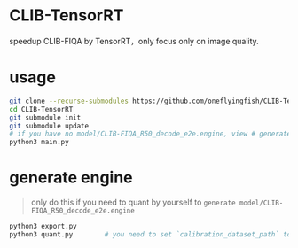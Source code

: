 # CLIB-TensorRT
speedup CLIB-FIQA by TensorRT，only focus only on image quality.

# usage

```bash
git clone --recurse-submodules https://github.com/oneflyingfish/CLIB-TensorRT.git
cd CLIB-TensorRT
git submodule init
git submodule update
# if you have no model/CLIB-FIQA_R50_decode_e2e.engine, view # generate engine learn how to generate
python3 main.py
```

# generate engine
> only do this if you need to quant by yourself to `generate model/CLIB-FIQA_R50_decode_e2e.engine`

```bash
python3 export.py
python3 quant.py        # you need to set `calibration_dataset_path` to your calibration set path
```

